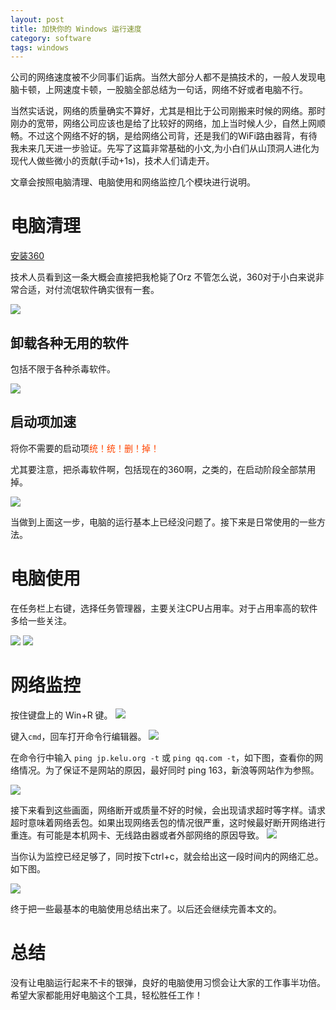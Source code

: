 ```yaml
---
layout: post
title: 加快你的 Windows 运行速度
category: software
tags: windows
---
```


公司的网络速度被不少同事们诟病。当然大部分人都不是搞技术的，一般人发现电脑卡顿，上网速度卡顿，一股脑全部总结为一句话，网络不好或者电脑不行。

当然实话说，网络的质量确实不算好，尤其是相比于公司刚搬来时候的网络。那时刚办的宽带，网络公司应该也是给了比较好的网络，加上当时候人少，自然上网顺畅。不过这个网络不好的锅，是给网络公司背，还是我们的WiFi路由器背，有待我未来几天进一步验证。先写了这篇非常基础的小文,为小白们从山顶洞人进化为现代人做些微小的贡献(手动+1s)，技术人们请走开。

文章会按照电脑清理、电脑使用和网络监控几个模块进行说明。




# 电脑清理
 
[安装360](http://360.cn/)

技术人员看到这一条大概会直接把我枪毙了Orz 不管怎么说，360对于小白来说非常合适，对付流氓软件确实很有一套。

![](https://cdn.kelu.org/blog/2017/01/20170112212701.jpg)

## 卸载各种无用的软件

包括不限于各种杀毒软件。

![](https://cdn.kelu.org/blog/2017/01/20170112212455.jpg)

## 启动项加速
将你不需要的启动项<font color=#FF4500>统！统！删！掉！</font>

尤其要注意，把杀毒软件啊，包括现在的360啊，之类的，在启动阶段全部禁用掉。

![](https://cdn.kelu.org/blog/2017/01/20170112212304.jpg)

当做到上面这一步，电脑的运行基本上已经没问题了。接下来是日常使用的一些方法。

# 电脑使用

在任务栏上右键，选择任务管理器，主要关注CPU占用率。对于占用率高的软件多给一些关注。

![](https://cdn.kelu.org/blog/2017/01/20170112214845.jpg)
![](https://cdn.kelu.org/blog/2017/01/20170112215415.jpg)

# 网络监控

按住键盘上的 Win+R 键。
![](https://cdn.kelu.org/blog/2017/01//d058ccbf6c81800a80e1b36cb23533fa828b474f.jpg)

键入`cmd`，回车打开命令行编辑器。
![](https://cdn.kelu.org/blog/2017/01/20170112220154.jpg)

在命令行中输入 `ping jp.kelu.org -t` 或 `ping qq.com -t`，如下图，查看你的网络情况。为了保证不是网站的原因，最好同时 ping 163，新浪等网站作为参照。

![](https://cdn.kelu.org/blog/2017/01/20170112220353.jpg)

接下来看到这些画面，网络断开或质量不好的时候，会出现请求超时等字样。请求超时意味着网络丢包。如果出现网络丢包的情况很严重，这时候最好断开网络进行重连。有可能是本机网卡、无线路由器或者外部网络的原因导致。
![](https://cdn.kelu.org/blog/2017/01/20170112220433.jpg)

当你认为监控已经足够了，同时按下ctrl+c，就会给出这一段时间内的网络汇总。如下图。

![](https://cdn.kelu.org/blog/2017/01/20170112220538.jpg)


终于把一些最基本的电脑使用总结出来了。以后还会继续完善本文的。

# 总结

没有让电脑运行起来不卡的银弹，良好的电脑使用习惯会让大家的工作事半功倍。希望大家都能用好电脑这个工具，轻松胜任工作！
